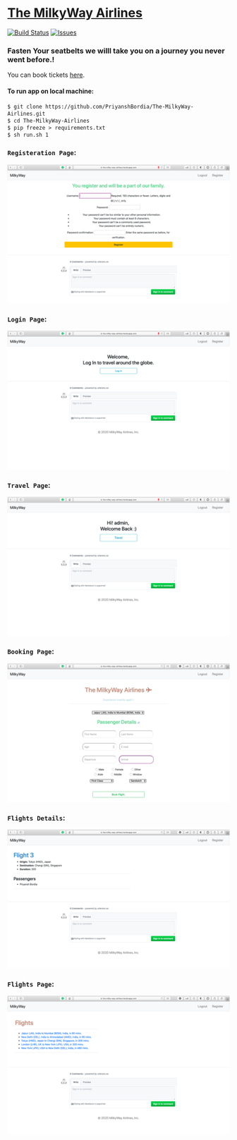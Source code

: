 # [The MilkyWay Airlines](https://github.com/PriyanshBordia/The-MilkyWay-Airlines)

[![Build Status](https://travis-ci.com/PriyanshBordia/The-MilkyWay-Airlines.svg?branch=main)](https://travis-ci.com/PriyanshBordia/The-MilkyWay-Airlines)
[![Issues](http://img.shields.io/github/issues/PriyanshBordia/The-MilkyWay-Airlines.svg)](https://github.com/PriyanshBordia/The-MilkyWay-Airlines/issues)


### Fasten Your seatbelts we willl take you on a journey you never went before.!


You can book tickets [here](https://the-milky-way-airlines.herokuapp.com).


#### To run app on local machine:
```
$ git clone https://github.com/PriyanshBordia/The-MilkyWay-Airlines.git
$ cd The-MilkyWay-Airlines
$ pip freeze > requirements.txt
$ sh run.sh 1
```

### `Registeration Page`:

![Register](https://github.com/PriyanshBordia/The-MilkyWay-Airlines/blob/main/screenshots/register.png)

### `Login Page`:

![Login](https://github.com/PriyanshBordia/The-MilkyWay-Airlines/blob/main/screenshots/login.png)

### `Travel Page`:

![Travel](https://github.com/PriyanshBordia/The-MilkyWay-Airlines/blob/main/screenshots/travel.png)

### `Booking Page`:

![Book](https://github.com/PriyanshBordia/The-MilkyWay-Airlines/blob/main/screenshots/book.png)

### `Flights Details`:

![Flight](https://github.com/PriyanshBordia/The-MilkyWay-Airlines/blob/main/screenshots/flight.png)

### `Flights Page`:

![Flights](https://github.com/PriyanshBordia/The-MilkyWay-Airlines/blob/main/screenshots/flights.png)
